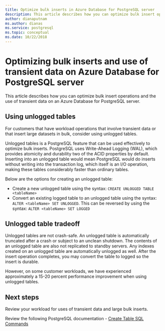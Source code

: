 ```yaml
---
title: Optimize bulk inserts in Azure Database for PostgreSQL server
description: This article describes how you can optimize bulk insert operations on Azure Database for PostgreSQL server.
author: dianaputnam
ms.author: dianas
ms.service: postgresql
ms.topic: conceptual
ms.date: 10/22/2018
---
```


# Optimizing bulk inserts and use of transient data on Azure Database for PostgreSQL server 
This article describes how you can optimize bulk insert operations and the use of transient data on an Azure Database for PostgreSQL server.

## Using unlogged tables
For customers that have workload operations that involve transient data or that insert large datasets in bulk, consider using unlogged tables.

Unlogged tables is a PostgreSQL feature that can be used effectively to optimize bulk inserts. PostgreSQL uses Write-Ahead Logging (WAL), which provides atomicity and durability two of the ACID properties by default. Inserting into an unlogged table would mean PostgreSQL would do inserts without writing into the transaction log, which itself is an I/O operation, making these tables considerably faster than ordinary tables.

Below are the options for creating an unlogged table:
- Create a new unlogged table using the syntax: `CREATE UNLOGGED TABLE <tableName>`
- Convert an existing logged table to an unlogged table using the syntax: `ALTER <tableName> SET UNLOGGED`.  This can be reversed by using the syntax: `ALTER <tableName> SET LOGGED`

## Unlogged table tradeoff
Unlogged tables are not crash-safe. An unlogged table is automatically truncated after a crash or subject to an unclean shutdown. The contents of an unlogged table are also not replicated to standby servers. Any indexes created on an unlogged table are automatically unlogged as well.  After the insert operation completes, you may convert the table to logged so the insert is durable.

However, on some customer workloads, we have experienced approximately a 15-20 percent performance improvement when using unlogged tables.

## Next steps
Review your workload for uses of transient data and large bulk inserts.  

Review the following PostgreSQL documentation - [Create Table SQL Commands](https://www.postgresql.org/docs/current/static/sql-createtable.html)
